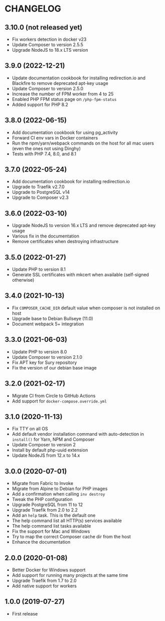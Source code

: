 # CHANGELOG

## 3.10.0 (not released yet)

* Fix workers detection in docker v23
* Update Composer to version 2.5.5
* Upgrade NodeJS to 18.x LTS version

## 3.9.0 (2022-12-21)

* Update documentation cookbook for installing redirection.io and Blackfire to
  remove deprecated apt-key usage
* Update Composer to version 2.5.0
* Increase the number of FPM worker from 4 to 25
* Enabled PHP FPM status page on `/php-fpm-status`
* Added support for PHP 8.2

## 3.8.0 (2022-06-15)

* Add documentation cookbook for using pg_activity
* Forward CI env vars in Docker containers
* Run the npm/yarn/webpack commands on the host for all mac users (even the ones not using Dinghy)
* Tests with PHP 7.4, 8.0, and 8.1

## 3.7.0 (2022-05-24)

* Add documentation cookbook for installing redirection.io
* Upgrade to Traefik v2.7.0
* Upgrade to PostgreSQL v14
* Upgrade to Composer v2.3

## 3.6.0 (2022-03-10)

* Upgrade NodeJS to version 16.x LTS and remove deprecated apt-key usage
* Various fix in the documentation
* Remove certificates when destroying infrastructure

## 3.5.0 (2022-01-27)

* Update PHP to version 8.1
* Generate SSL certificates with mkcert when available (self-signed otherwise)

## 3.4.0 (2021-10-13)

* Fix `COMPOSER_CACHE_DIR` default value when composer is not installed on host
* Upgrade base to Debian Bullseye (11.0)
* Document webpack 5+ integration

## 3.3.0 (2021-06-03)

* Update PHP to version 8.0
* Update Composer to version 2.1.0
* Fix APT key for Sury repository
* Fix the version of our debian base image

## 3.2.0 (2021-02-17)

* Migrate CI from Circle to GitHub Actions
* Add support for `docker-compose.override.yml`

## 3.1.0 (2020-11-13)

 * Fix TTY on all OS
 * Add default vendor installation command with auto-detection in `install()` for Yarn, NPM and Composer
 * Update Composer to version 2
 * Install by default php-uuid extension
 * Update NodeJS from 12.x to 14.x

## 3.0.0 (2020-07-01)

 * Migrate from Fabric to Invoke
 * Migrate from Alpine to Debian for PHP images
 * Add a confirmation when calling `inv destroy`
 * Tweak the PHP configuration
 * Upgrade PostgreSQL from 11 to 12
 * Upgrade Traefik from 2.0 to 2.2
 * Add an `help` task. This is the default one
 * The help command list all HTTP(s) services available
 * The help command list tasks available
 * Fix the support for Mac and Windows
 * Try to map the correct Composer cache dir from the host
 * Enhance the documentation

## 2.0.0 (2020-01-08)

* Better Docker for Windows support
* Add support for running many projects at the same time
* Upgrade Traefik from 1.7 to 2.0
* Add native support for workers

## 1.0.0 (2019-07-27)

* First release
